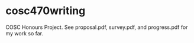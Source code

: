 # cosc470writing

COSC Honours Project. See proposal.pdf, survey.pdf, and progress.pdf for my work so far.
